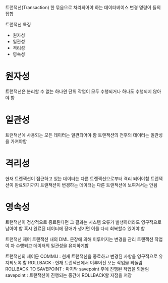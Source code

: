 트랜잭션(Transaction)
한 묶음으로 처리되어야 하는 데이터베이스 변경 명령어 들의 집합

트랜잭션 특징
- 원자성
- 일관성
- 격리성
- 영속성

# 원자성
트랜잭션은 분리할 수 없는 하나읜 단위
작업이 모두 수행되거나 하나도 수행되지 않아야 함

# 일관성
트랜잭션에 사용되는 모든 데이터는 일관되어야 함
트랜잭션의 전후의 데이터는 일관성을 가져야함

# 격리성
현재 트랜잭션이 접근하고 있는 데이터는 다른 트랜잭션으로부터 격리 되어야함
트랜잭션이 완료되기까지 트랜잭션이 변경하는 데이터는 다른 트랜잭션에 보여져서는 안됨

# 영속성
트랜잭션이 정상적으로 종료된다면 그 결과는 시스템 오류가 발생하더라도 영구적으로 남아야 함
혹시 완료된 데이터에 장애가 생기면 이를 다시 회복할수 있어야 함

트랜잭션 제어
트랜잭션 내의 DML 문장에 의해 이루어지는 변경을 관리
트랜잭션 작업이 자 수행되고 데이터의 일관성을 유지하게함

트랜잭션의 제어문
COMMU : 현재 트랜잭션을 종료하고 변경된 사항을 영구적으로 유지되도록 함
ROLLBACK : 현재 트랜잭션에서 이루어진 모든 작업을 되돌림
ROLLBACK TO SAVEPOINT : 마지막 savepoint 후에 진행된 작업을 되돌림
savepoint : 트랜잭션이 진행되는 중간에 ROLLBACK할 지점을 저장
